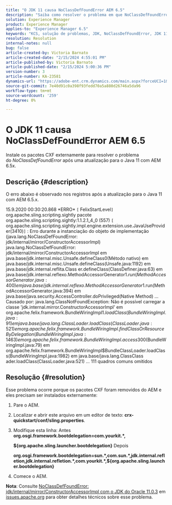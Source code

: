 ```yaml
---
title: "O JDK 11 causa NoClassDefFoundError AEM 6.5"
description: "Saiba como resolver o problema em que NoClassDefFoundError ocorre nos logs após uma atualização para o Java 11."
solution: Experience Manager
product: Experience Manager
applies-to: "Experience Manager 6.5"
keywords: "KCS, solução de problemas, JDK, NoClassDefFoundError, JDK 11, AEM 6.5, Adobe Experience Manager 6.5, AEM 6.5, experience manager, solução de problemas"
resolution: Resolution
internal-notes: null
bug: false
article-created-by: Victoria Barnato
article-created-date: "2/15/2024 4:55:01 PM"
article-published-by: Victoria Barnato
article-published-date: "2/15/2024 5:00:36 PM"
version-number: 3
article-number: KA-23581
dynamics-url: "https://adobe-ent.crm.dynamics.com/main.aspx?forceUCI=1&pagetype=entityrecord&etn=knowledgearticle&id=8830f4f0-22cc-ee11-9079-6045bd0061cb"
source-git-commit: 7e40d91c0a398f93fedd70a5a880d26746a5da96
workflow-type: tm+mt
source-wordcount: '259'
ht-degree: 0%

---
```


# O JDK 11 causa NoClassDefFoundError AEM 6.5


Instale os pacotes CXF externamente para resolver o problema do *NoClassDefFoundError* após uma atualização para o Java 11 com AEM 6.5x.

## Descrição {#description}


O erro abaixo é observado nos registros após a atualização para o Java 11 com AEM 6.5.x.

15.9.2020 00:30:20.868 \*ERRO\* `[` FelixStartLevel`]`  org.apache.sling.scripting.sightly pacote org.apache.sling.scripting.sightly:1.1.2.1_4_0 (557)
`[` org.apache.sling.scripting.sightly.impl.engine.extension.use.JavaUseProvider(3410)`]`  : Erro durante a instanciação do objeto de implementação (java.lang.NoClassDefFoundError: jdk/internal/mirror/ConstructorAccessorImpl) java.lang.NoClassDefFoundError: jdk/internal/mirror/ConstructorAccessorImpl em java.base/jdk.internal.misc.Unsafe.defineClass0(Método nativo) em java.base/jdk.internal.misc.Unsafe.defineClass(Unsafe.java:1192) em java.base/jdk.internal.reflita.Class er.defineClass(ClassDefiner.java:63) em java.base/jdk.internal.reflexo.MethodAccessorGenerator$1.run(MethodAccessorGenerator.java:400) em java.base/jdk.internal.reflexo.MethodAccessorGenerator$1.run(MethodAccessorGenerator.java:394) em java.base/java.security.AccessController.doPrivileged(Native Method) ... Causado por: java.lang.ClassNotFoundException: Não é possível carregar a classe &#39;jdk.internal.mirror.ConstructorAccessorImpl&#39; em org.apache.felix.framework.BundleWiringImpl$1.loadClass(BundleWiringImpl.java:91) em java.base/java.lang.ClassLoader.loadClass(ClassLoader.java:521) em org.apache.felix.framework.BundleWiringImpl.findClass OrResourceByDelegation(BundleWiringImpl.java:1463) em org.apache.felix.framework.BundleWiringImpl.access$300(BundleWiringImpl.java:79) em org.apache.felix.framework.BundleWiringImpl$BundleClassLoader.loadClass(BundleWiringImpl.java:1982) em java.base/java.lang.ClassClass ader.loadClass(ClassLoader.java:521) ... 111 quadros comuns omitidos


## Resolução {#resolution}


Esse problema ocorre porque os pacotes CXF foram removidos do AEM e eles precisam ser instalados externamente:

1. Pare o AEM.
2. Localizar e abrir este arquivo em um editor de texto: <b>crx-quickstart/conf/sling.properties</b>.
3. Modifique esta linha: Antes
   <b>org.osgi.framework.bootdelegation=com.yourkit.\*,

   ${org.apache.sling.launcher.bootdelegation}</b>
Depois



   <b>org.osgi.framework.bootdelegation=sun.\*,com.sun.\*,jdk.internal.refletion,jdk.internal.refletion.\*,com.yourkit.\*,${org.apache.sling.launcher.bootdelegation}</b>
4. Comece o AEM.


<b>Nota</b>: Consulte [NoClassDefFoundError: jdk/internal/mirror/ConstructorAccessorImpl com o JDK do Oracle 11.0.3](https://issues.apache.org/jira/browse/FELIX-6184) em [issues.apache.org](https://issues.apache.org/) para obter detalhes técnicos sobre esse problema.

